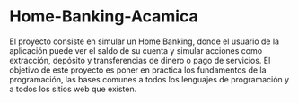 # Home-Banking-Acamica
 El proyecto consiste en simular un Home Banking, donde el usuario de la aplicación puede ver el saldo de su cuenta y simular acciones como extracción, depósito y transferencias de dinero o pago de servicios. El objetivo de este proyecto es poner en práctica los fundamentos de la programación, las bases comunes a todos los lenguajes de programación y a todos los sitios web que existen.
